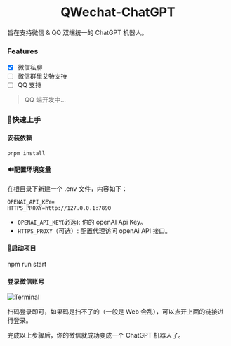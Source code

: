 <div align="center">

# QWechat-ChatGPT

</div>

旨在支持微信 & QQ 双端统一的 ChatGPT 机器人。

### Features
- [x]  微信私聊
- [ ]  微信群里艾特支持
- [ ]  QQ 支持

> QQ 端开发中...
### 🚀快速上手

#### 安装依赖
```shell
pnpm install
```

#### 🔊配置环境变量

在根目录下新建一个 .env 文件，内容如下：
```env
OPENAI_API_KEY=
HTTPS_PROXY=http://127.0.0.1:7890
```

- `OPENAI_API_KEY`(必选): 你的 openAI Api Key。
- `HTTPS_PROXY`（可选）: 配置代理访问 openAi API 接口。


#### 🌱启动项目
npm run start

#### 登录微信账号
![Terminal](https://blog-images-1257398419.cos.ap-nanjing.myqcloud.com/picgo20230319172045.png) 

扫码登录即可，如果码是扫不了的（一般是 Web 会乱），可以点开上面的链接进行登录。

完成以上步骤后，你的微信就成功变成一个 ChatGPT 机器人了。
